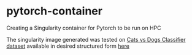 # pytorch-container
Creating a Singularity container for Pytorch to be run on HPC

The singularity image generated was tested on [Cats vs Dogs Classifier dataset](https://www.kaggle.com/c/dogs-vs-cats) available in desired structured form [here](https://s3.amazonaws.com/content.udacity-data.com/nd089/Cat_Dog_data.zip)
